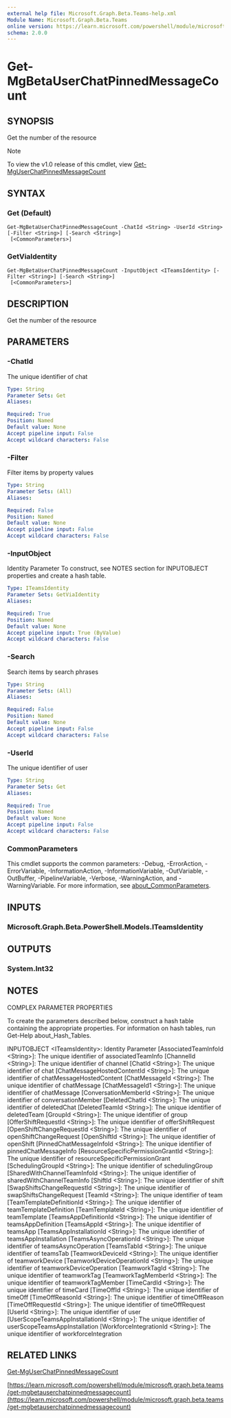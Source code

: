 ```yaml
---
external help file: Microsoft.Graph.Beta.Teams-help.xml
Module Name: Microsoft.Graph.Beta.Teams
online version: https://learn.microsoft.com/powershell/module/microsoft.graph.beta.teams/get-mgbetauserchatpinnedmessagecount
schema: 2.0.0
---
```


# Get-MgBetaUserChatPinnedMessageCount

## SYNOPSIS
Get the number of the resource

> [!NOTE]
> To view the v1.0 release of this cmdlet, view [Get-MgUserChatPinnedMessageCount](/powershell/module/Microsoft.Graph.Teams/Get-MgUserChatPinnedMessageCount?view=graph-powershell-1.0)

## SYNTAX

### Get (Default)
```
Get-MgBetaUserChatPinnedMessageCount -ChatId <String> -UserId <String> [-Filter <String>] [-Search <String>]
 [<CommonParameters>]
```

### GetViaIdentity
```
Get-MgBetaUserChatPinnedMessageCount -InputObject <ITeamsIdentity> [-Filter <String>] [-Search <String>]
 [<CommonParameters>]
```

## DESCRIPTION
Get the number of the resource

## PARAMETERS

### -ChatId
The unique identifier of chat

```yaml
Type: String
Parameter Sets: Get
Aliases:

Required: True
Position: Named
Default value: None
Accept pipeline input: False
Accept wildcard characters: False
```

### -Filter
Filter items by property values

```yaml
Type: String
Parameter Sets: (All)
Aliases:

Required: False
Position: Named
Default value: None
Accept pipeline input: False
Accept wildcard characters: False
```

### -InputObject
Identity Parameter
To construct, see NOTES section for INPUTOBJECT properties and create a hash table.

```yaml
Type: ITeamsIdentity
Parameter Sets: GetViaIdentity
Aliases:

Required: True
Position: Named
Default value: None
Accept pipeline input: True (ByValue)
Accept wildcard characters: False
```

### -Search
Search items by search phrases

```yaml
Type: String
Parameter Sets: (All)
Aliases:

Required: False
Position: Named
Default value: None
Accept pipeline input: False
Accept wildcard characters: False
```

### -UserId
The unique identifier of user

```yaml
Type: String
Parameter Sets: Get
Aliases:

Required: True
Position: Named
Default value: None
Accept pipeline input: False
Accept wildcard characters: False
```

### CommonParameters
This cmdlet supports the common parameters: -Debug, -ErrorAction, -ErrorVariable, -InformationAction, -InformationVariable, -OutVariable, -OutBuffer, -PipelineVariable, -Verbose, -WarningAction, and -WarningVariable. For more information, see [about_CommonParameters](http://go.microsoft.com/fwlink/?LinkID=113216).

## INPUTS

### Microsoft.Graph.Beta.PowerShell.Models.ITeamsIdentity
## OUTPUTS

### System.Int32
## NOTES
COMPLEX PARAMETER PROPERTIES

To create the parameters described below, construct a hash table containing the appropriate properties.
For information on hash tables, run Get-Help about_Hash_Tables.

INPUTOBJECT \<ITeamsIdentity\>: Identity Parameter
  \[AssociatedTeamInfoId \<String\>\]: The unique identifier of associatedTeamInfo
  \[ChannelId \<String\>\]: The unique identifier of channel
  \[ChatId \<String\>\]: The unique identifier of chat
  \[ChatMessageHostedContentId \<String\>\]: The unique identifier of chatMessageHostedContent
  \[ChatMessageId \<String\>\]: The unique identifier of chatMessage
  \[ChatMessageId1 \<String\>\]: The unique identifier of chatMessage
  \[ConversationMemberId \<String\>\]: The unique identifier of conversationMember
  \[DeletedChatId \<String\>\]: The unique identifier of deletedChat
  \[DeletedTeamId \<String\>\]: The unique identifier of deletedTeam
  \[GroupId \<String\>\]: The unique identifier of group
  \[OfferShiftRequestId \<String\>\]: The unique identifier of offerShiftRequest
  \[OpenShiftChangeRequestId \<String\>\]: The unique identifier of openShiftChangeRequest
  \[OpenShiftId \<String\>\]: The unique identifier of openShift
  \[PinnedChatMessageInfoId \<String\>\]: The unique identifier of pinnedChatMessageInfo
  \[ResourceSpecificPermissionGrantId \<String\>\]: The unique identifier of resourceSpecificPermissionGrant
  \[SchedulingGroupId \<String\>\]: The unique identifier of schedulingGroup
  \[SharedWithChannelTeamInfoId \<String\>\]: The unique identifier of sharedWithChannelTeamInfo
  \[ShiftId \<String\>\]: The unique identifier of shift
  \[SwapShiftsChangeRequestId \<String\>\]: The unique identifier of swapShiftsChangeRequest
  \[TeamId \<String\>\]: The unique identifier of team
  \[TeamTemplateDefinitionId \<String\>\]: The unique identifier of teamTemplateDefinition
  \[TeamTemplateId \<String\>\]: The unique identifier of teamTemplate
  \[TeamsAppDefinitionId \<String\>\]: The unique identifier of teamsAppDefinition
  \[TeamsAppId \<String\>\]: The unique identifier of teamsApp
  \[TeamsAppInstallationId \<String\>\]: The unique identifier of teamsAppInstallation
  \[TeamsAsyncOperationId \<String\>\]: The unique identifier of teamsAsyncOperation
  \[TeamsTabId \<String\>\]: The unique identifier of teamsTab
  \[TeamworkDeviceId \<String\>\]: The unique identifier of teamworkDevice
  \[TeamworkDeviceOperationId \<String\>\]: The unique identifier of teamworkDeviceOperation
  \[TeamworkTagId \<String\>\]: The unique identifier of teamworkTag
  \[TeamworkTagMemberId \<String\>\]: The unique identifier of teamworkTagMember
  \[TimeCardId \<String\>\]: The unique identifier of timeCard
  \[TimeOffId \<String\>\]: The unique identifier of timeOff
  \[TimeOffReasonId \<String\>\]: The unique identifier of timeOffReason
  \[TimeOffRequestId \<String\>\]: The unique identifier of timeOffRequest
  \[UserId \<String\>\]: The unique identifier of user
  \[UserScopeTeamsAppInstallationId \<String\>\]: The unique identifier of userScopeTeamsAppInstallation
  \[WorkforceIntegrationId \<String\>\]: The unique identifier of workforceIntegration

## RELATED LINKS
[Get-MgUserChatPinnedMessageCount](/powershell/module/Microsoft.Graph.Teams/Get-MgUserChatPinnedMessageCount?view=graph-powershell-1.0)

[https://learn.microsoft.com/powershell/module/microsoft.graph.beta.teams/get-mgbetauserchatpinnedmessagecount](https://learn.microsoft.com/powershell/module/microsoft.graph.beta.teams/get-mgbetauserchatpinnedmessagecount)



